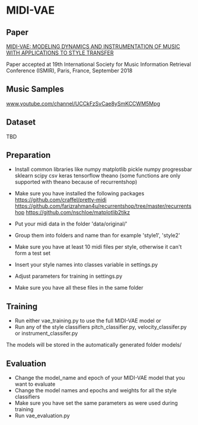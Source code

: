# MIDI-VAE

## Paper


[MIDI-VAE: MODELING DYNAMICS AND INSTRUMENTATION OF
MUSIC WITH APPLICATIONS TO STYLE TRANSFER](https://www.tik.ee.ethz.ch/file/b17f34f911d0ecdb66bfc41af9cdf200/MIDIVAE_ISMIR_CR.pdf)

Paper accepted at 19th International Society for Music Information Retrieval Conference (ISMIR), Paris, France, September 2018

## Music Samples

www.youtube.com/channel/UCCkFzSvCae8ySmKCCWM5Mpg

## Dataset

TBD

## Preparation

- Install common libraries like
	numpy
	matplotlib
	pickle
	numpy
	progressbar
	sklearn
	scipy
	csv
	keras
	tensorflow
	theano	(some functions are only supported with theano because of recurrentshop)
- Make sure you have installed the following packages
	https://github.com/craffel/pretty-midi 
	https://github.com/farizrahman4u/recurrentshop/tree/master/recurrentshop
	https://github.com/nschloe/matplotlib2tikz

- Put your midi data in the folder 'data/original/'
- Group them into folders and name than for example 'style1', 'style2'
- Make sure you have at least 10 midi files per style, otherwise it can't form a test set
- Insert your style names into classes variable in settings.py
- Adjust parameters for training in settings.py
- Make sure you have all these files in the same folder

## Training

- Run either vae_training.py to use the full MIDI-VAE model or
- Run any of the style classifiers pitch_classifier.py, velocity_classifer.py or instrument_classifer.py

The models will be stored in the automatically generated folder models/

## Evaluation

- Change the model_name and epoch of your MIDI-VAE model that you want to evaluate
- Change the model names and epochs and weights for all the style classifiers
- Make sure you have set the same parameters as were used during training
- Run vae_evaluation.py
